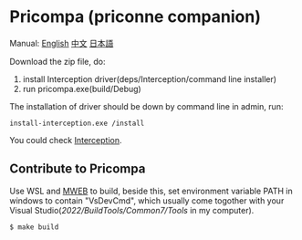# Pricompa (priconne companion)

Manual: [English](../../Manual.md) [中文](../../Manual_zh.md) [日本語](../../Manual_jp.md)


Download the zip file, do:

1. install Interception driver(deps/Interception/command line installer)
2. run pricompa.exe(build/Debug)

The installation of driver should be down by command line in admin, run:
```
install-interception.exe /install
```

You could check [Interception](https://github.com/oblitum/Interception).

## Contribute to Pricompa
Use WSL and [MWEB](https://www.github.com/chu-mirror/mweb) to build,
beside this, set environment variable PATH in windows to contain "VsDevCmd",
which usually come togother with your Visual Studio(_2022/BuildTools/Common7/Tools_
in my computer).

```
$ make build
```
